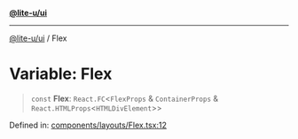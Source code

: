 [**@lite-u/ui**](../README.md)

***

[@lite-u/ui](../README.md) / Flex

# Variable: Flex

> `const` **Flex**: `React.FC`\<`FlexProps` & `ContainerProps` & `React.HTMLProps`\<`HTMLDivElement`\>\>

Defined in: [components/layouts/Flex.tsx:12](https://github.com/lite-u/ui/blob/a3383afe980399ed13aacd297829ecf246b98c24/src/components/layouts/Flex.tsx#L12)
